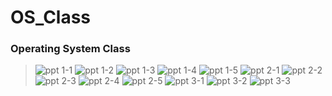 # OS_Class
### Operating System Class
> ![ppt 1-1](Images/1.png)
>  ![ppt 1-2](Images/2.png)
>  ![ppt 1-3](Images/3.png)
>  ![ppt 1-4](Images/4.png)
>  ![ppt 1-5](Images/5.png)
>  ![ppt 2-1](Images/6.png)
>  ![ppt 2-2](Images/7.png)
>  ![ppt 2-3](Images/8.png)
>  ![ppt 2-4](Images/9.png)
>  ![ppt 2-5](Images/10.png)
>  ![ppt 3-1](Images/11.png)
>  ![ppt 3-2](Images/12.png)
>  ![ppt 3-3](Images/13.png)
